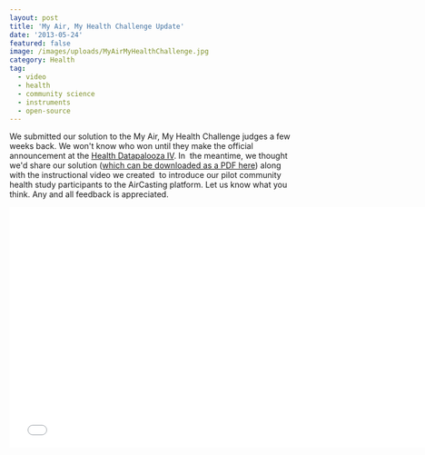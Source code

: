 ```yaml
---
layout: post
title: 'My Air, My Health Challenge Update'
date: '2013-05-24'
featured: false
image: /images/uploads/MyAirMyHealthChallenge.jpg
category: Health
tag:
  - video
  - health
  - community science
  - instruments
  - open-source
---
```

<p>We submitted our solution to the My Air, My Health Challenge judges a few weeks back. We won't know who won until they make the official announcement at the <a href="http://healthdatapalooza.org/" target="_blank">Health Datapalooza IV</a>. In  the meantime, we thought we'd share our solution (<a href="http://www.takingspace.org/wp-content/uploads/MAMHSolutionNarrative-HabitatMap+NYU+CMU.pdf" target="_blank">which can be downloaded as a PDF here</a>) along with the instructional video we created  to introduce our pilot community health study participants to the AirCasting platform. Let us know what you think. Any and all feedback is appreciated.</p>
<p><iframe width="752" height="424" src="//www.youtube.com/embed/dRnS0sf3D2A?rel=0" frameborder="0" allowfullscreen></iframe></p>
